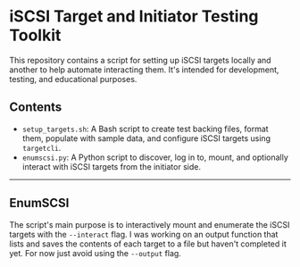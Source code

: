 # iSCSI Target and Initiator Testing Toolkit

This repository contains a script for setting up iSCSI targets locally and another to help automate interacting them. It's intended for development, testing, and educational purposes.

## Contents

- `setup_targets.sh`: A Bash script to create test backing files, format them, populate with sample data, and configure iSCSI targets using `targetcli`.
- `enumscsi.py`: A Python script to discover, log in to, mount, and optionally interact with iSCSI targets from the initiator side.

---
## EnumSCSI
The script's main purpose is to interactively mount and enumerate the iSCSI targets with the `--interact` flag. I was working on an output function that lists and saves the contents of each target to a file but haven't completed it yet. For now just avoid using the `--output` flag. 
